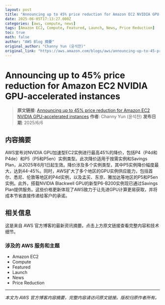 ```yaml
---
layout: post
title: "Announcing up to 45% price reduction for Amazon EC2 NVIDIA GPU-accelerated instances"
date: 2025-06-05T17:13:27.000Z
categories: [aws, compute, news]
tags: [Amazon EC2, Compute, Featured, Launch, News, Price Reduction]
toc: true
math: false
author: "AWS Blog 摘要"
original_author: "Channy Yun (윤석찬)"
original_link: "https://aws.amazon.com/blogs/aws/announcing-up-to-45-price-reduction-for-amazon-ec2-nvidia-gpu-accelerated-instances/"
---
```


# Announcing up to 45% price reduction for Amazon EC2 NVIDIA GPU-accelerated instances

> **原文链接**: [Announcing up to 45% price reduction for Amazon EC2 NVIDIA GPU-accelerated instances](https://aws.amazon.com/blogs/aws/announcing-up-to-45-price-reduction-for-amazon-ec2-nvidia-gpu-accelerated-instances/)
> **作者**: Channy Yun (윤석찬)
> **发布日期**: 2025/6/6

## 内容摘要

AWS宣布对NVIDIA GPU加速型EC2实例进行最高45%的降价，包括P4（P4d和P4de）和P5（P5和P5en）实例类型。此次降价适用于按需实例和Savings Plan，从2025年6月1日起生效。降价涉及多个实例类型，其中P5实例降价幅度最大，达到44-45%。同时，AWS扩大了多个地区的GPU实例供应能力，包括首尔、悉尼、伦敦等地区的P4d实例，以及孟买、东京、雅加达等地区的P5和P5en实例。此外，搭载NVIDIA Blackwell GPU的新型P6-B200实例现已通过Savings Plan提供服务。这些价格更新体现了AWS致力于让先进GPU计算更易获取，并将成本节省直接传递给客户的承诺。

## 相关信息

这是来自 AWS 官方博客的最新资讯摘要。点击上方原文链接查看完整内容和技术细节。

### 涉及的 AWS 服务和主题

- Amazon EC2
- Compute
- Featured
- Launch
- News
- Price Reduction

---

*本文为 AWS 官方博客内容摘要，完整内容请访问原文链接。版权归原作者所有。*